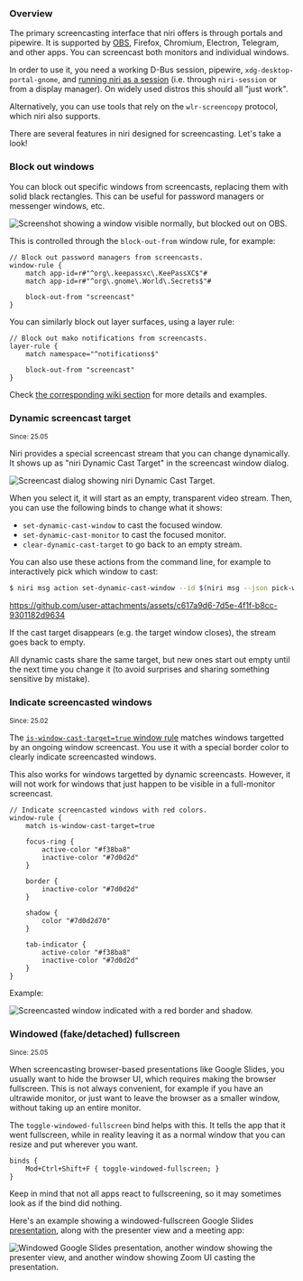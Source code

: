 ### Overview

The primary screencasting interface that niri offers is through portals and pipewire.
It is supported by [OBS], Firefox, Chromium, Electron, Telegram, and other apps.
You can screencast both monitors and individual windows.

In order to use it, you need a working D-Bus session, pipewire, `xdg-desktop-portal-gnome`, and [running niri as a session](./Getting-Started.md) (i.e. through `niri-session` or from a display manager).
On widely used distros this should all "just work".

Alternatively, you can use tools that rely on the `wlr-screencopy` protocol, which niri also supports.

There are several features in niri designed for screencasting.
Let's take a look!

### Block out windows

You can block out specific windows from screencasts, replacing them with solid black rectangles.
This can be useful for password managers or messenger windows, etc.

![Screenshot showing a window visible normally, but blocked out on OBS.](./img/block-out-from-screencast.png)

This is controlled through the `block-out-from` window rule, for example:

```kdl
// Block out password managers from screencasts.
window-rule {
    match app-id=r#"^org\.keepassxc\.KeePassXC$"#
    match app-id=r#"^org\.gnome\.World\.Secrets$"#

    block-out-from "screencast"
}
```

You can similarly block out layer surfaces, using a layer rule:

```kdl
// Block out mako notifications from screencasts.
layer-rule {
    match namespace="^notifications$"

    block-out-from "screencast"
}
```

Check [the corresponding wiki section](./Configuration-Window-Rules.md#block-out-from) for more details and examples.

### Dynamic screencast target

<sup>Since: 25.05</sup>

Niri provides a special screencast stream that you can change dynamically.
It shows up as "niri Dynamic Cast Target" in the screencast window dialog.

![Screencast dialog showing niri Dynamic Cast Target.](https://github.com/user-attachments/assets/e236ce74-98ec-4f3a-a99b-29ac1ff324dd)

When you select it, it will start as an empty, transparent video stream.
Then, you can use the following binds to change what it shows:

- `set-dynamic-cast-window` to cast the focused window.
- `set-dynamic-cast-monitor` to cast the focused monitor.
- `clear-dynamic-cast-target` to go back to an empty stream.

You can also use these actions from the command line, for example to interactively pick which window to cast:

```sh
$ niri msg action set-dynamic-cast-window --id $(niri msg --json pick-window | jq .id)
```

https://github.com/user-attachments/assets/c617a9d6-7d5e-4f1f-b8cc-9301182d9634

If the cast target disappears (e.g. the target window closes), the stream goes back to empty.

All dynamic casts share the same target, but new ones start out empty until the next time you change it (to avoid surprises and sharing something sensitive by mistake).

### Indicate screencasted windows

<sup>Since: 25.02</sup>

The [`is-window-cast-target=true` window rule](./Configuration-Window-Rules.md#is-window-cast-target) matches windows targetted by an ongoing window screencast.
You use it with a special border color to clearly indicate screencasted windows.

This also works for windows targetted by dynamic screencasts.
However, it will not work for windows that just happen to be visible in a full-monitor screencast.

```kdl
// Indicate screencasted windows with red colors.
window-rule {
    match is-window-cast-target=true

    focus-ring {
        active-color "#f38ba8"
        inactive-color "#7d0d2d"
    }

    border {
        inactive-color "#7d0d2d"
    }

    shadow {
        color "#7d0d2d70"
    }

    tab-indicator {
        active-color "#f38ba8"
        inactive-color "#7d0d2d"
    }
}
```

Example:

![Screencasted window indicated with a red border and shadow.](https://github.com/user-attachments/assets/375b381e-3a87-4e94-8676-44404971d893)

### Windowed (fake/detached) fullscreen

<sup>Since: 25.05</sup>

When screencasting browser-based presentations like Google Slides, you usually want to hide the browser UI, which requires making the browser fullscreen.
This is not always convenient, for example if you have an ultrawide monitor, or just want to leave the browser as a smaller window, without taking up an entire monitor.

The `toggle-windowed-fullscreen` bind helps with this.
It tells the app that it went fullscreen, while in reality leaving it as a normal window that you can resize and put wherever you want.

```kdl
binds {
    Mod+Ctrl+Shift+F { toggle-windowed-fullscreen; }
}
```

Keep in mind that not all apps react to fullscreening, so it may sometimes look as if the bind did nothing.

Here's an example showing a windowed-fullscreen Google Slides [presentation](https://youtu.be/Kmz8ODolnDg), along with the presenter view and a meeting app:

![Windowed Google Slides presentation, another window showing the presenter view, and another window showing Zoom UI casting the presentation.](https://github.com/user-attachments/assets/b2b49eea-f5a0-4c0a-b537-51fd1949a59d)

[OBS]: https://obsproject.com/

